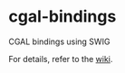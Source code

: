 # cgal-bindings
CGAL bindings using SWIG

For details, refer to the [wiki](https://github.com/sloriot/cgal-bindings/wiki).
